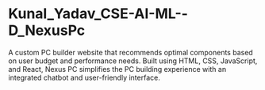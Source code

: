 # Kunal_Yadav_CSE-AI-ML--D_NexusPc
A custom PC builder website that recommends optimal components based on user budget and performance needs. Built using HTML, CSS, JavaScript, and React, Nexus PC simplifies the PC building experience with an integrated chatbot and user-friendly interface.
